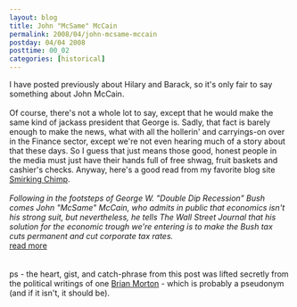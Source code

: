 ```yaml
---
layout: blog
title: John "McSame" McCain
permalink: 2008/04/john-mcsame-mccain
postday: 04/04 2008
posttime: 00_02
categories: [historical]
---
```


<p>I have posted previously about Hilary and Barack, so it's only fair to say something about John McCain.<br /><br />
Of course, there's not a whole lot to say, except that he would make the same kind of jackass president that George is. Sadly, that fact is barely enough to make the news, what with all the hollerin' and carryings-on over in the Finance sector, except we're not even hearing much of a story about that these days. So I guess that just means those good, honest people in the media must just have their hands full of free shwag, fruit baskets and cashier's checks. Anyway, here's a good read from my favorite blog site <a href="http://smirkingchimp.com/thread/13838">Smirking Chimp</a>.<br />
<i><br />
Following in the footsteps of George W. "Double Dip Recession" Bush comes John "McSame" McCain, who admits in public that economics isn't his strong suit, but nevertheless, he tells The Wall Street Journal that his solution for the economic trough we're entering is to make the Bush tax cuts permanent and cut corporate tax rates.</i><br /> <a href="http://smirkingchimp.com/thread/13838">read more</a><br />
<br /><br />
ps - the heart, gist, and catch-phrase from this post was lifted secretly from the political writings of one <a href="http://smirkingchimp.com/author/brian_morton">Brian Morton</a> - which is probably a pseudonym (and if it isn't, it should be).<br /></p>
